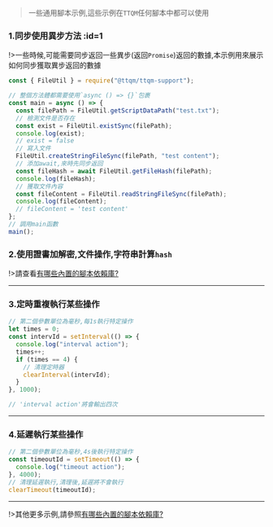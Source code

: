 > 一些通用腳本示例,這些示例在`TTQM`任何腳本中都可以使用

### 1.同步使用異步方法 :id=1

!>一些時候,可能需要同步返回一些異步(返回`Promise`)返回的數據,本示例用來展示如何同步獲取異步返回的數據

```javascript
const { FileUtil } = require("@ttqm/ttqm-support");

// 整個方法體都需要使用`async () => {}`包裹
const main = async () => {
  const filePath = FileUtil.getScriptDataPath("test.txt");
  // 檢測文件是否存在
  const exist = FileUtil.existSync(filePath);
  console.log(exist);
  // exist = false
  // 寫入文件
  FileUtil.createStringFileSync(filePath, "test content");
  // 添加await,來時先同步返回
  const fileHash = await FileUtil.getFileHash(filePath);
  console.log(fileHash);
  // 獲取文件內容
  const fileContent = FileUtil.readStringFileSync(filePath);
  console.log(fileContent);
  // fileContent = 'test content'
};
// 調用main函數
main();
```

### 2.使用證書加解密,文件操作,字符串計算`hash`

!>請查看[有哪些內置的腳本依賴庫?](zh-tw/question/build-in-module?id=_6)

---

### 3.定時重複執行某些操作

```javascript
// 第二個參數單位為毫秒,每1s執行特定操作
let times = 0;
const intervId = setInterval(() => {
  console.log("interval action");
  times++;
  if (times == 4) {
    // 清理定時器
    clearInterval(intervId);
  }
}, 1000);

// 'interval action'將會輸出四次
```

---

### 4.延遲執行某些操作

```javascript
// 第二個參數單位為毫秒,4s後執行特定操作
const timeoutId = setTimeout(() => {
  console.log("timeout action");
}, 4000);
// 清理延遲執行,清理後,延遲將不會執行
clearTimeout(timeoutId);
```

---

!>其他更多示例,請參照[有哪些內置的腳本依賴庫?](zh-tw/question/build-in-module)
